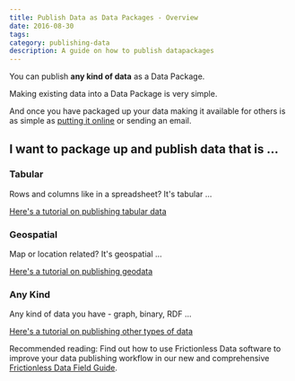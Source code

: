 ```yaml
---
title: Publish Data as Data Packages - Overview
date: 2016-08-30
tags:
category: publishing-data
description: A guide on how to publish datapackages
---
```


You can publish **any kind of data** as a Data Package.

Making existing data into a Data Package is very simple.

And once you have packaged up your data making it available for others is as
simple as [putting it online][online] or sending an email.

[online]: /blog/2016/08/29/publish-online/

## I want to package up and publish data that is &hellip;

### Tabular

Rows and columns like in a spreadsheet? It's tabular &hellip;

[Here's a tutorial on publishing tabular data](/blog/2016/07/21/publish-tabular)

### Geospatial

Map or location related? It's geospatial &hellip;

[Here's a tutorial on publishing geodata](/blog/2016/04/30/publish-geo)

### Any Kind

Any kind of data you have - graph, binary, RDF &hellip;

[Here's a tutorial on publishing other types of data](/blog/2016/07/21/publish-any)

Recommended reading: Find out how to use Frictionless Data software to improve your data publishing workflow in our new and comprehensive [Frictionless Data Field Guide][field-guide].

[field-guide]: /data-package
